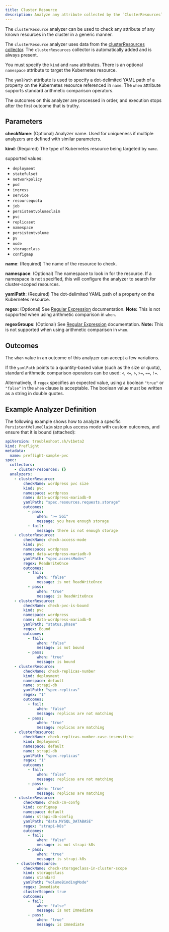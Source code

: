```yaml
---
title: Cluster Resource
description: Analyze any attribute collected by the `ClusterResources` Collector
---
```


The `clusterResource` analyzer can be used to check any attribute of any known resources in the cluster in a generic manner.

The `clusterResource` analyzer uses data from the [clusterResources collector](/collect/cluster-resources/).
The `clusterResources` collector is automatically added and is always present.

You must specify the `kind` and `name` attributes. There is an optional `namespace` attribute to target the Kubernetes resource.

The `yamlPath` attribute is used to specify a dot-delimited YAML path of a property on the Kubernetes resource referenced in `name`.
The `when` attribute supports standard arithmetic comparison operators.

The outcomes on this analyzer are processed in order, and execution stops after the first outcome that is truthy.

## Parameters

**checkName**: (Optional) Analyzer name.
Used for uniqueness if multiple analyzers are defined with similar parameters.

**kind**: (Required) The type of Kubernetes resource being targeted by `name`.

supported values:
- `deployment`
- `statefulset`
- `networkpolicy`
- `pod`
- `ingress`
- `service`
- `resourcequota`
- `job`
- `persistentvolumeclaim`
- `pvc`
- `replicaset`
- `namespace`
- `persistentvolume`
- `pv`
- `node`
- `storageclass`
- `configmap`

**name**: (Required) The name of the resource to check.

**namespace**: (Optional) The namespace to look in for the resource.
If a namespace is not specified, this will configure the analyzer to search for cluster-scoped resources.

**yamlPath**: (Required) The dot-delimited YAML path of a property on the Kubernetes resource.

**regex**: (Optional) See [Regular Expression](/analyze/regex/) documentation.
**Note:** This is not supported when using arithmetic comparison in `when`.

**regexGroups**: (Optional) See [Regular Expression](/analyze/regex/) documentation.
**Note:** This is not supported when using arithmetic comparison in `when`.

## Outcomes

The `when` value in an outcome of this analyzer can accept a few variations.

If the `yamlPath` points to a quantity-based value (such as the size or quota), standard arithmetic comparison operators can be used: `<`, `<=`, `>`, `>=`, `==`, `!=`. 

Alternatively, if `regex` specifies an expected value, using a boolean `"true"` or `"false"` in the `when` clause is acceptable. The boolean value must be written as a string in double quotes.

## Example Analyzer Definition

The following example shows how to analyze a specific `PersistentVolumeClaim` size plus access mode with custom outcomes, and ensure that it is bound (attached):

```yaml
apiVersion: troubleshoot.sh/v1beta2
kind: Preflight
metadata:
  name: preflight-sample-pvc
spec:
  collectors:
    - cluster-resources: {}
  analyzers:
    - clusterResource:
        checkName: wordpress pvc size
        kind: pvc
        namespace: wordpress
        name: data-wordpress-mariadb-0
        yamlPath: "spec.resources.requests.storage"
        outcomes:
          - pass:
              when: ">= 5Gi"
              message: you have enough storage
          - fail:
              message: there is not enough storage
    - clusterResource:
        checkName: check-access-mode
        kind: pvc
        namespace: wordpress
        name: data-wordpress-mariadb-0
        yamlPath: "spec.accessModes"
        regex: ReadWriteOnce
        outcomes:
          - fail:
              when: "false"
              message: is not ReadWriteOnce
          - pass:
              when: "true"
              message: is ReadWriteOnce
    - clusterResource:
        checkName: check-pvc-is-bound
        kind: pvc
        namespace: wordpress
        name: data-wordpress-mariadb-0
        yamlPath: "status.phase"
        regex: Bound
        outcomes:
          - fail:
              when: "false"
              message: is not bound
          - pass:
              when: "true"
              message: is bound
    - clusterResource:
        checkName: check-replicas-number
        kind: deployment
        namespace: default
        name: strapi-db
        yamlPath: "spec.replicas"
        regex: "1"
        outcomes:
          - fail:
              when: "false"
              message: replicas are not matching
          - pass:
              when: "true"
              message: replicas are matching
    - clusterResource:
        checkName: check-replicas-number-case-insensitive
        kind: Deployment
        namespace: default
        name: strapi-db
        yamlPath: "spec.replicas"
        regex: "1"
        outcomes:
          - fail:
              when: "false"
              message: replicas are not matching
          - pass:
              when: "true"
              message: replicas are matching
    - clusterResource:
        checkName: check-cm-confg
        kind: configmap
        namespace: default
        name: strapi-db-config
        yamlPath: "data.MYSQL_DATABASE"
        regex: "strapi-k8s"
        outcomes:
          - fail:
              when: "false"
              message: is not strapi-k8s
          - pass:
              when: "true"
              message: is strapi-k8s
     - clusterResource:
        checkName: check-storageclass-in-cluster-scope
        kind: storageclass
        name: standard
        yamlPath: "volumeBindingMode"
        regex: Immediate
        clusterScoped: true
        outcomes:
          - fail:
              when: "false"
              message: is not Immediate
          - pass:
              when: "true"
              message: is Immediate
```
